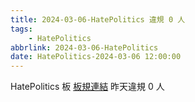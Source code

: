 ```yaml
---
title: 2024-03-06-HatePolitics 違規 0 人
tags:
    - HatePolitics
abbrlink: 2024-03-06-HatePolitics
date: HatePolitics-2024-03-06 12:00:00
---
```

HatePolitics 板 [板規連結](https://www.ptt.cc/bbs/HatePolitics/M.1617115262.A.D60.html)
昨天違規 0 人
